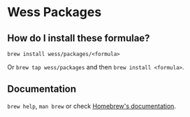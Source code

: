 # Wess Packages

## How do I install these formulae?

`brew install wess/packages/<formula>`

Or `brew tap wess/packages` and then `brew install <formula>`.

## Documentation

`brew help`, `man brew` or check [Homebrew's documentation](https://docs.brew.sh).
